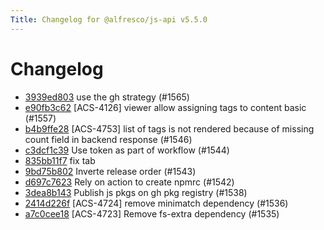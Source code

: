 ```yaml
---
Title: Changelog for @alfresco/js-api v5.5.0
---
```


# Changelog

- [3939ed803](git@github.com:Alfresco/alfresco-js-api/commit/3939ed803) use the gh strategy (#1565)
- [e90fb3c62](git@github.com:Alfresco/alfresco-js-api/commit/e90fb3c62) [ACS-4126] viewer allow assigning tags to content basic (#1557)
- [b4b9ffe28](git@github.com:Alfresco/alfresco-js-api/commit/b4b9ffe28) [ACS-4753] list of tags is not rendered because of missing count field in backend response (#1546)
- [c3dcf1c39](git@github.com:Alfresco/alfresco-js-api/commit/c3dcf1c39) Use token as part of workflow (#1544)
- [835bb11f7](git@github.com:Alfresco/alfresco-js-api/commit/835bb11f7) fix tab
- [9bd75b802](git@github.com:Alfresco/alfresco-js-api/commit/9bd75b802) Inverte release order (#1543)
- [d697c7623](git@github.com:Alfresco/alfresco-js-api/commit/d697c7623) Rely on action to create npmrc (#1542)
- [3dea8b143](git@github.com:Alfresco/alfresco-js-api/commit/3dea8b143) Publish js pkgs on gh pkg registry (#1538)
- [2414d226f](git@github.com:Alfresco/alfresco-js-api/commit/2414d226f) [ACS-4724] remove minimatch dependency (#1536)
- [a7c0cee18](git@github.com:Alfresco/alfresco-js-api/commit/a7c0cee18) [ACS-4723] Remove fs-extra dependency (#1535)

